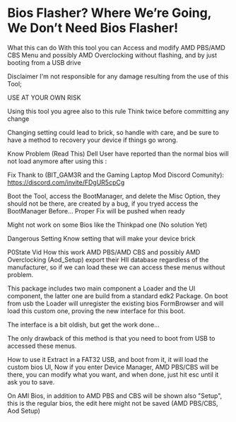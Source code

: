# Bios Flasher? Where We’re Going, We Don’t Need Bios Flasher!
What this can do
With this tool you can Access and modify AMD PBS/AMD CBS Menu and possibly AMD Overclocking without flashing, and by just booting from a USB drive

Disclaimer
I'm not responsible for any damage resulting from the use of this Tool;

USE AT YOUR OWN RISK

Using this tool you agree also to this rule Think twice before committing any change

Changing setting could lead to brick, so handle with care, and be sure to have a method to recovery your device if things go wrong.

Know Problem (Read This)
Dell User have reported than the normal bios will not load anymore after using this :

Fix Thank to (BIT_GAM3R and the Gaming Laptop Mod Discord Comunity): https://discord.com/invite/FDgUR5cpCg

Boot the Tool, access the BootManager, and delete the Misc Option, they should not be there, are created by a bug, if you tryed access the BootManager Before... Proper Fix will be pushed when ready

Might not work on some Bios like the Thinkpad one (No solution Yet)

Dangerous Setting
Know setting that will make your device brick

P0State Vid
How this work
AMD PBS/AMD CBS and possibly AMD Overclocking (Aod_Setup) export their HII database regardless of the manufacturer, so if we can load these we can access these menus without problem.

This package includes two main component a Loader and the UI component, the latter one are build from a standard edk2 Package. On boot from usb the Loader will unregister the existing bios FormBrowser and will load this custom one, proving the new interface for this boot.

The interface is a bit oldish, but get the work done...

The only drawback of this method is that you need to boot from USB to accessed these menus.

How to use it
Extract in a FAT32 USB, and boot from it, it will load the custom bios UI, Now if you enter Device Manager, AMD PBS/CBS will be there, you can modify what you want, and when done, just hit esc until it ask you to save.

On AMI Bios, in addition to AMD PBS and CBS will be shown also "Setup", this is the regular bios, the edit here might not be saved (AMD PBS/CBS, Aod Setup)
